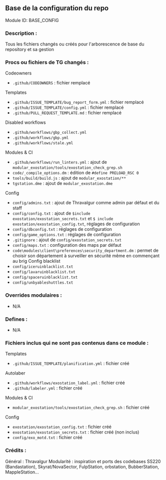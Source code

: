 ## Base de la configuration du repo

Module ID: BASE_CONFIG

### Description :

Tous les fichiers changés ou créés pour l'arborescence de base du repository et sa gestion

### Procs ou fichiers de TG changés :

Codeowners
- `.github/CODEOWNERS` : fichier remplacé

Templates
- `.github/ISSUE_TEMPLATE/bug_report_form.yml` : fichier remplacé
- `.github/ISSUE_TEMPLATE/config.yml` : fichier remplacé
- `.github/PULL_REQUEST_TEMPLATE.md` : fichier remplacé

Disabled workflows
- `.github/workflows/gbp_collect.yml`
- `.github/workflows/gbp.yml`
- `.github/workflows/stale.yml`

Modules & CI
- `.github/workflows/run_linters.yml` : ajout de `modular_exostation/tools/exostation_check_grep.sh`
- `code/_compile_options.dm` : édition de `#define PRELOAD_RSC 0`
- `tools/build/build.js` : ajout de `modular_exostation/**`
- `tgstation.dme` : ajout de `modular_exostation.dme`

Config
- `config/admins.txt` : ajout de Thravalgur comme admin par défaut et du staff
- `config/config.txt` : ajout de `$include exostation/exostation_secrets.txt` et `$ include exostation/exostation_config.txt`, réglages de configuration
- `config/dbconfig.txt` : réglages de configuration
- `config/game_options.txt` : réglages de configuration
- `.gitignore` : ajout de `config/exostation_secrets.txt`
- `config/maps.txt` : configuration des maps par défaut
- `code\modules\client\preferences\security_department.dm` : permet de choisir son département à surveiller en sécurité même en commençant au brig
Config blacklist
- `config/iceruinblacklist.txt`
- `config/lavaruinblacklist.txt`
- `config/spaceruinblacklist.txt`
- `config/unbyableshuttles.txt`

### Overrides modulaires :

- N/A

### Defines :
- N/A

### Fichiers inclus qui ne sont pas contenus dans ce module :

Templates
- `.github/ISSUE_TEMPLATE/planification.yml` : fichier créé

Autolaber
- `.github/workflows/exostation_label.yml` : fichier créé
- `.github/labeler.yml` : fichier créé

Modules & CI
- `modular_exostation/tools/exostation_check_grep.sh` : fichier créé

Config
- `exostation/exostation_config.txt` : fichier créé
- `exostation/exostation_secrets.txt` : fichier créé (non inclus)
- `config/exo_motd.txt` : fichier créé

### Crédits :
Général : Thravalgur
Modularité : inspiration et ports des codebases SS220 (Bandastation), Skyrat/NovaSector, FulpStation, orbstation, BubberStation, MappleStation...
